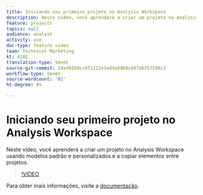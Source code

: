 ```yaml
---
title: Iniciando seu primeiro projeto no Analysis Workspace
description: Neste vídeo, você aprenderá a criar um projeto no Analysis Workspace usando modelos padrão e personalizados e a copiar elementos entre projetos.
feature: projects
topics: null
audience: analyst
activity: use
doc-type: feature video
team: Technical Marketing
kt: 4102
translation-type: tm+mt
source-git-commit: 24ad92b0ccdf1112e3ed4a0968cd47db757598c3
workflow-type: tm+mt
source-wordcount: '82'
ht-degree: 0%

---
```



# Iniciando seu primeiro projeto no Analysis Workspace

Neste vídeo, você aprenderá a criar um projeto no Analysis Workspace usando modelos padrão e personalizados e a copiar elementos entre projetos.

>[!VIDEO](https://video.tv.adobe.com/v/30368/?quality=12)

Para obter mais informações, visite a [documentação](https://docs.adobe.com/content/help/en/analytics/analyze/analysis-workspace/build-workspace-project/freeform-overview.html).
